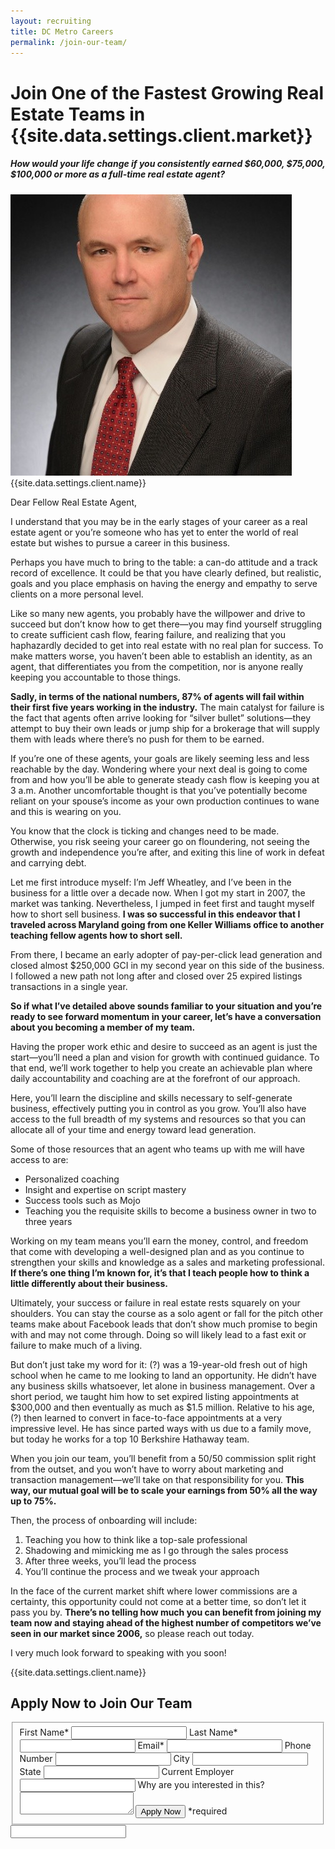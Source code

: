 ```yaml
---
layout: recruiting
title: DC Metro Careers
permalink: /join-our-team/
---
```


<div class="recruiting-page">
<h1 class="join-us">Join One of the Fastest Growing Real Estate Teams in {{site.data.settings.client.market}}</h1>
<h5 class="join-us-subtitle">How would your life change if you consistently earned $60,000, $75,000, $100,000 or more as a full-time real estate agent?</h5>
<div class="recruiting-photo">
<span class="client-image-container">
<img src="/img/headshot.jpg" alt="{{site.data.settings.client.name}}" class="client-image"/>
</span>
<figcaption class="caption">{{site.data.settings.client.name}}</figcaption>
</div>


<p>Dear Fellow Real Estate Agent,</p>

<p>I understand that you may be in the early stages of your career as a real estate agent or you’re someone who has yet to enter the world of real estate but wishes to pursue a career in this business.</p>

<p>Perhaps you have much to bring to the table: a can-do attitude and a track record of excellence. It could be that you have clearly defined, but realistic, goals and you place emphasis on having the energy and empathy to serve clients on a more personal level.  </p>

<p>Like so many new agents, you probably have the willpower and drive to succeed but don’t know how to get there—you may find yourself struggling to create sufficient cash flow, fearing failure, and realizing that you haphazardly decided to get into real estate with no real plan for success. To make matters worse, you haven’t been able to establish an identity, as an agent, that differentiates you from the competition, nor is anyone really keeping you accountable to those things.</p>

<p><strong>Sadly, in terms of the national numbers, 87% of agents will fail within their first five years working in the industry.</strong> The main catalyst for failure is the fact that agents often arrive looking for “silver bullet” solutions—they attempt to buy their own leads or jump ship for a brokerage that will supply them with leads where there’s no push for them to be earned.    </p>

<p>If you’re one of these agents, your goals are likely seeming less and less reachable by the day. Wondering where your next deal is going to come from and how you’ll be able to generate steady cash flow is keeping you at 3 a.m. Another uncomfortable thought is that you’ve potentially become reliant on your spouse’s income as your own production continues to wane and this is wearing on you.  </p>

<p>You know that the clock is ticking and changes need to be made. Otherwise, you risk seeing your career go on floundering, not seeing the growth and independence you’re after, and exiting this line of work in defeat and carrying debt.</p>

<p>Let me first introduce myself: I’m Jeff Wheatley, and I’ve been in the business for a little over a decade now. When I got my start in 2007, the market was tanking. Nevertheless, I jumped in feet first and taught myself how to short sell business. <strong>I was so successful in this endeavor that I traveled across Maryland going from one Keller Williams office to another teaching fellow agents how to short sell.</strong></p>

<p>From there, I became an early adopter of pay-per-click lead generation and closed almost $250,000 GCI in my second year on this side of the business. I followed a new path not long after and closed over 25 expired listings transactions in a single year.  </p>

<p><strong>So if what I’ve detailed above sounds familiar to your situation and you’re ready to see forward momentum in your career, let’s have a conversation about you becoming a member of my team.</strong>  </p>

<p>Having the proper work ethic and desire to succeed as an agent is just the start—you’ll need a plan and vision for growth with continued guidance. To that end, we’ll work together to help you create an achievable plan where daily accountability and coaching are at the forefront of our approach.</p>

<p>Here, you’ll learn the discipline and skills necessary to self-generate business, effectively putting you in control as you grow. You’ll also have access to the full breadth of my systems and resources so that you can allocate all of your time and energy toward lead generation.</p>

<p>Some of those resources that an agent who teams up with me will have access to are:
<ul class="indent">
<li>Personalized coaching</li>
<li>Insight and expertise on script mastery</li>
<li>Success tools such as Mojo</li>
<li>Teaching you the requisite skills to become a business owner in two to three years</li>
</ul></p>

<p>Working on my team means you’ll earn the money, control, and freedom that come with developing a well-designed plan and as you continue to strengthen your skills and knowledge as a sales and marketing professional. <strong>If there’s one thing I’m known for, it’s that I teach people how to think a little differently about their business.</strong></p>

<p>Ultimately, your success or failure in real estate rests squarely on your shoulders. You can stay the course as a solo agent or fall for the pitch other teams make about Facebook leads that don’t show much promise to begin with and may not come through. Doing so will likely lead to a fast exit or failure to make much of a living.</p>

<p>But don’t just take my word for it: (?) was a 19-year-old fresh out of high school when he came to me looking to land an opportunity. He didn’t have any business skills whatsoever, let alone in business management. Over a short period, we taught him how to set expired listing appointments at $300,000 and then eventually as much as $1.5 million. Relative to his age, (?) then learned to convert in face-to-face appointments at a very impressive level. He has since parted ways with us due to a family move, but today he works for a top 10 Berkshire Hathaway team.</p>

<p>When you join our team, you’ll benefit from a 50/50 commission split right from the outset, and you won’t have to worry about marketing and transaction management—we’ll take on that responsibility for you. <strong>This way, our mutual goal will be to scale your earnings from 50% all the way up to 75%.</strong>  </p>

<p>Then, the process of onboarding will include:
<ol class="indent">
<li>Teaching you how to think like a top-sale professional</li>
<li>Shadowing and mimicking me as I go through the sales process</li>
<li>After three weeks, you’ll lead the process</li>
<li>You’ll continue the process and we tweak your approach </li>
</ol></p>

<p>In the face of the current market shift where lower commissions are a certainty, this opportunity could not come at a better time, so don’t let it pass you by. <strong>There’s no telling how much you can benefit from joining my team now and staying ahead of the highest number of competitors we’ve seen in our market since 2006,</strong> so please reach out today.  </p>

<p>I very much look forward to speaking with you soon!</p>

<p>{{site.data.settings.client.name}}</p>



<h2 class="recruiting">Apply Now to Join Our Team</h2>

<form method="post" class="home-value cta-forms" action="https://formspree.io/{{site.data.settings.client.email}}" onsubmit="return setReturn()">
					<fieldset><label for="firstname">First Name*</label> <input type="text" required="" name="firstname" /> <label for="lastname">Last Name*</label> <input type="text" required="" name="lastname" /> <label for="email">Email*</label> <input type="text" name="name" /> <label for="phone">Phone Number </label> <input type="tel" name="phone" />
						<!--base32-c9gq6t9k68pkcd3jcwpp4rbkcmtk4-base32--><label for="city">City </label> <input type="text" name="city" /> <label for="state">State </label> <input type="text" name="state" /> <label for="employer">Current Employer </label> <input type="text" name="employer" /> <label for="message">Why are you interested in this? </label><textarea name="employer"></textarea>
						<!--base32-c9gq6t9k68pk8cbme5gq4uv4cguqachj70r2urk1edjk6cg-base32--><input class="submit light-light" type="submit" value="Apply Now" name="submitrecruitingForm" /> <span class="asterisk">*required</span></fieldset>
					<!--base32-c9gq6t9k68pk8c9he1t7cxkecdkpedhpe9h6at3me5r7ee1kddhpwx9q71up4tb3f1u6mc3mdcwp6vkg6rw3gc1dc9gq6t9k68-base32-->
					<div class="hidden"><input type="hidden" value="{{site.data.settings.client.email}}" name="_to" /> <input type="hidden" value="Recruiting Contact Request Message From Your Vyral Careers and Training Video Blog" name="_subject" /> <input type="text" name="_gotcha" /></div>
				</form>
